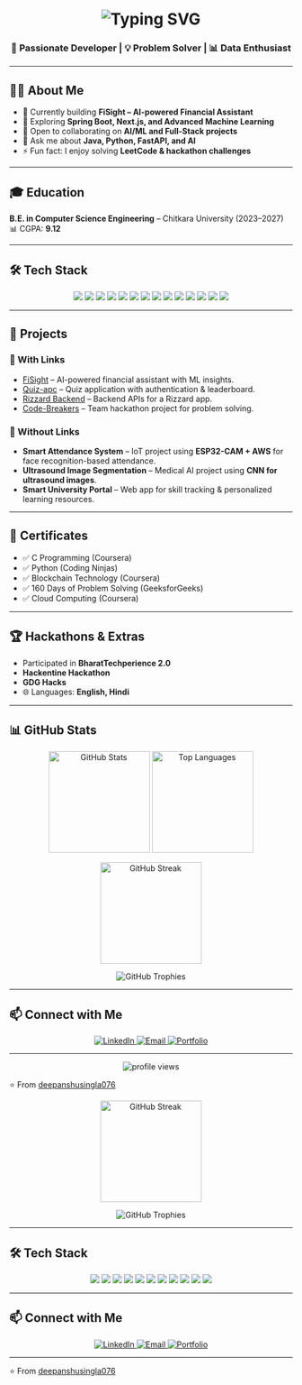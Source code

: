 <!-- Profile README for Deepanshu Singla -->

<h1 align="center">
  <img src="https://readme-typing-svg.herokuapp.com?font=Fira+Code&size=28&pause=1000&color=00F5D4&center=true&vCenter=true&width=600&lines=Hi+%F0%9F%91%8B%2C+I'm+Deepanshu+Singla;Full+Stack+Developer+%F0%9F%92%BB;AI+%26+ML+Enthusiast+%F0%9F%A4%96;Problem+Solver+%F0%9F%A7%A0" alt="Typing SVG"/>
</h1>

<h3 align="center">🚀 Passionate Developer | 💡 Problem Solver | 📊 Data Enthusiast</h3>

---

## 🧑‍💻 About Me  

- 🔭 Currently building **FiSight – AI-powered Financial Assistant**  
- 🌱 Exploring **Spring Boot, Next.js, and Advanced Machine Learning**  
- 👯 Open to collaborating on **AI/ML and Full-Stack projects**  
- 💬 Ask me about **Java, Python, FastAPI, and AI**  
- ⚡ Fun fact: I enjoy solving **LeetCode & hackathon challenges**  

---

## 🎓 Education  
**B.E. in Computer Science Engineering** – Chitkara University (2023–2027)  
📊 CGPA: **9.12**  

---

## 🛠️ Tech Stack  

<p align="center">
  <!-- Languages -->
  <img src="https://img.shields.io/badge/Java-%23ED8B00.svg?style=for-the-badge&logo=java&logoColor=white"/>
  <img src="https://img.shields.io/badge/Python-3776AB.svg?style=for-the-badge&logo=python&logoColor=white"/>
  <img src="https://img.shields.io/badge/C++-00599C.svg?style=for-the-badge&logo=cplusplus&logoColor=white"/>
  <img src="https://img.shields.io/badge/C-00599C.svg?style=for-the-badge&logo=c&logoColor=white"/>
  <img src="https://img.shields.io/badge/JavaScript-F7DF1E.svg?style=for-the-badge&logo=javascript&logoColor=black"/>
  <img src="https://img.shields.io/badge/TypeScript-3178C6.svg?style=for-the-badge&logo=typescript&logoColor=white"/>
  
  <!-- Frameworks -->
  <img src="https://img.shields.io/badge/Spring%20Boot-6DB33F.svg?style=for-the-badge&logo=springboot&logoColor=white"/>
  <img src="https://img.shields.io/badge/Next.js-000000.svg?style=for-the-badge&logo=nextdotjs&logoColor=white"/>
  <img src="https://img.shields.io/badge/React-20232A.svg?style=for-the-badge&logo=react&logoColor=61DAFB"/>
  <img src="https://img.shields.io/badge/FastAPI-009688.svg?style=for-the-badge&logo=fastapi&logoColor=white"/>
  
  <!-- Tools -->
  <img src="https://img.shields.io/badge/Git-F05032.svg?style=for-the-badge&logo=git&logoColor=white"/>
  <img src="https://img.shields.io/badge/GitHub-181717.svg?style=for-the-badge&logo=github&logoColor=white"/>
  <img src="https://img.shields.io/badge/Docker-2496ED.svg?style=for-the-badge&logo=docker&logoColor=white"/>
  <img src="https://img.shields.io/badge/AWS-232F3E.svg?style=for-the-badge&logo=amazon-aws&logoColor=white"/>
</p>

---

## 🚀 Projects  

### 🔗 With Links  
- [FiSight](https://github.com/deepanshusingla076/FiSight.git) – AI-powered financial assistant with ML insights.  
- [Quiz-apc](https://github.com/deepanshusingla076/Quiz-apc.git) – Quiz application with authentication & leaderboard.  
- [Rizzard Backend](https://github.com/deepanshusingla076/rizzard_backend.git) – Backend APIs for a Rizzard app.  
- [Code-Breakers](https://github.com/deepanshusingla076/Code-Breakers.git) – Team hackathon project for problem solving.  

### 📌 Without Links  
- **Smart Attendance System** – IoT project using **ESP32-CAM + AWS** for face recognition-based attendance.  
- **Ultrasound Image Segmentation** – Medical AI project using **CNN for ultrasound images**.  
- **Smart University Portal** – Web app for skill tracking & personalized learning resources.  

---

## 🏅 Certificates  

- ✅ C Programming (Coursera)  
- ✅ Python (Coding Ninjas)  
- ✅ Blockchain Technology (Coursera)  
- ✅ 160 Days of Problem Solving (GeeksforGeeks)  
- ✅ Cloud Computing (Coursera)  

---

## 🏆 Hackathons & Extras  

- Participated in **BharatTechperience 2.0**  
- **Hackentine Hackathon**  
- **GDG Hacks**  
- 🌐 Languages: **English, Hindi**  

---

## 📊 GitHub Stats  

<p align="center">
  <img src="https://github-readme-stats.vercel.app/api?username=deepanshusingla076&show_icons=true&include_all_commits=true&count_private=true&theme=tokyonight&rank_icon=github&hide_border=false" alt="GitHub Stats" height="180em"/>
  <img src="https://github-readme-stats.vercel.app/api/top-langs/?username=deepanshusingla076&layout=compact&langs_count=8&theme=tokyonight&hide_border=false" alt="Top Languages" height="180em"/>
</p>

<p align="center">
  <img src="https://streak-stats.demolab.com?user=deepanshusingla076&theme=tokyonight&hide_border=false" alt="GitHub Streak" height="180em"/>
</p>

<p align="center">
  <img src="https://github-profile-trophy.vercel.app/?username=deepanshusingla076&theme=tokyonight&no-frame=false&no-bg=true&margin-w=5" alt="GitHub Trophies"/>
</p>

---

## 📫 Connect with Me  

<p align="center">
  <a href="https://www.linkedin.com/in/deepanshu-singla-519057335">
    <img src="https://img.shields.io/badge/LinkedIn-Deepanshu%20Singla-blue?style=for-the-badge&logo=linkedin" alt="LinkedIn"/>
  </a>
  <a href="mailto:deepanshusingla0076@gmail.com">
    <img src="https://img.shields.io/badge/Email-Deepanshusingla0076%40gmail.com-red?style=for-the-badge&logo=gmail" alt="Email"/>
  </a>
  <a href="#">
    <img src="https://img.shields.io/badge/Portfolio-Coming%20Soon-orange?style=for-the-badge&logo=firefox" alt="Portfolio"/>
  </a>
</p>

---

<p align="center"> 
  <img src="https://komarev.com/ghpvc/?username=deepanshusingla076&label=Profile%20Views&color=0e75b6&style=for-the-badge" alt="profile views"/> 
</p>

⭐ From [deepanshusingla076](https://github.com/deepanshusingla076)</p>

<p align="center">
  <img src="https://streak-stats.demolab.com?user=deepanshusingla076&theme=tokyonight&hide_border=false" alt="GitHub Streak" height="180em"/>
</p>

<p align="center">
  <img src="https://github-profile-trophy.vercel.app/?username=deepanshusingla076&theme=tokyonight&no-frame=false&no-bg=true&margin-w=5" alt="GitHub Trophies"/>
</p>

---

## 🛠️ Tech Stack  

<p align="center">
  <!-- Languages -->
  <img src="https://img.shields.io/badge/Java-%23ED8B00.svg?style=for-the-badge&logo=java&logoColor=white"/>
  <img src="https://img.shields.io/badge/Python-3776AB.svg?style=for-the-badge&logo=python&logoColor=white"/>
  <img src="https://img.shields.io/badge/JavaScript-F7DF1E.svg?style=for-the-badge&logo=javascript&logoColor=black"/>
  <img src="https://img.shields.io/badge/TypeScript-3178C6.svg?style=for-the-badge&logo=typescript&logoColor=white"/>
  
  <!-- Frameworks -->
  <img src="https://img.shields.io/badge/Spring%20Boot-6DB33F.svg?style=for-the-badge&logo=springboot&logoColor=white"/>
  <img src="https://img.shields.io/badge/Next.js-000000.svg?style=for-the-badge&logo=nextdotjs&logoColor=white"/>
  <img src="https://img.shields.io/badge/React-20232A.svg?style=for-the-badge&logo=react&logoColor=61DAFB"/>
  
  <!-- Tools -->
  <img src="https://img.shields.io/badge/Git-F05032.svg?style=for-the-badge&logo=git&logoColor=white"/>
  <img src="https://img.shields.io/badge/GitHub-181717.svg?style=for-the-badge&logo=github&logoColor=white"/>
  <img src="https://img.shields.io/badge/Docker-2496ED.svg?style=for-the-badge&logo=docker&logoColor=white"/>
  <img src="https://img.shields.io/badge/FastAPI-009688.svg?style=for-the-badge&logo=fastapi&logoColor=white"/>
</p>

---

## 📫 Connect with Me  

<p align="center">
  <a href="https://www.linkedin.com/in/deepanshu-singla-519057335">
    <img src="https://img.shields.io/badge/LinkedIn-Deepanshu%20Singla-blue?style=for-the-badge&logo=linkedin" alt="LinkedIn"/>
  </a>
  <a href="mailto:deepanshusingla0076@gmail.com">
    <img src="https://img.shields.io/badge/Email-Deepanshusingla0076%40gmail.com-red?style=for-the-badge&logo=gmail" alt="Email"/>
  </a>
  <a href="#">
    <img src="https://img.shields.io/badge/Portfolio-Coming%20Soon-orange?style=for-the-badge&logo=firefox" alt="Portfolio"/>
  </a>
</p>

---

⭐ From [deepanshusingla076](https://github.com/deepanshusingla076)
